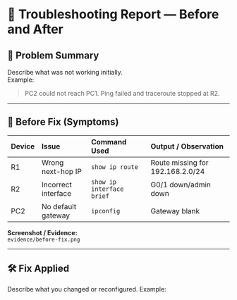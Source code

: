 # 🧩 Troubleshooting Report — Before and After

## 🧠 Problem Summary
Describe what was not working initially.  
Example:
> PC2 could not reach PC1. Ping failed and traceroute stopped at R2.

---

## 🧪 Before Fix (Symptoms)
| Device | Issue | Command Used | Output / Observation |
|:--------|:-------|:--------------|:----------------------|
| R1 | Wrong next-hop IP | `show ip route` | Route missing for 192.168.2.0/24 |
| R2 | Incorrect interface | `show ip interface brief` | G0/1 down/admin down |
| PC2 | No default gateway | `ipconfig` | Gateway blank |

**Screenshot / Evidence:**  
`evidence/before-fix.png`

---

## 🛠️ Fix Applied
Describe what you changed or reconfigured.
Example:
